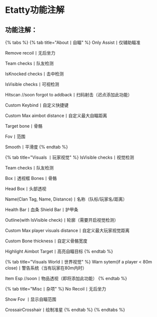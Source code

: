 # Etatty功能注解

## 功能注解：

{% tabs %}
{% tab title="About丨自瞄" %}
Only Assist丨仅辅助瞄准&#x20;

Remove recoil丨无后坐力&#x20;

Team checks丨队友检测&#x20;

IsKnocked checks丨击中检测&#x20;

IsVisible checks丨可视检测&#x20;

Hitscan //soon forgot to addback丨扫码射击（迟点添加此功能）&#x20;

Custom Keybind丨自定义快捷键&#x20;

Custom Max aimbot distance丨自定义最大自瞄距离&#x20;

Target bone丨骨骼&#x20;

Fov丨范围&#x20;

Smooth丨平滑度
{% endtab %}

{% tab title="Visuals 丨玩家视觉" %}
IsVisible checks丨视觉检测&#x20;

Team checks丨队友检测&#x20;

Box丨透视框 Bones丨骨骼&#x20;

Head Box丨头部透视&#x20;

Name(Clan Tag, Name, Distance)丨名称（队标/玩家名/距离）&#x20;

Health Bar丨血条 Shield Bar丨护甲条&#x20;

Outline(with IsVisible check)丨轮廓（需要开启视觉检测）&#x20;

Custom Max player visuals distance丨自定义最大玩家视觉距离&#x20;

Custom Bone thickness丨自定义骨骼宽度&#x20;

Highlight Aimbot Target丨高亮自瞄目标
{% endtab %}

{% tab title="Visuals World丨世界视觉" %}
Warn sytem(if a player < 80m close)丨警告系统（当有玩家在80m内时）&#x20;

Item Esp //soon丨物品透视（即将添加此功能）
{% endtab %}

{% tab title="Misc丨杂项" %}
No Recoil丨无后坐力

Show Fov 丨显示自瞄范围

CrossairCrosshair丨绘制准星
{% endtab %}
{% endtabs %}
